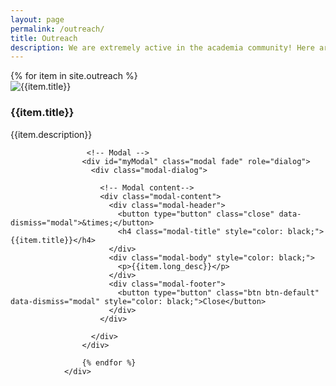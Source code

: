```yaml
---
layout: page
permalink: /outreach/
title: Outreach
description: We are extremely active in the academia community! Here are some of the things we have done!
---
```




<div class="container">
                    {% for item in site.outreach %}
                    <!-- conference goes here -->
                     <div class="col-md-3 col-lg-3 col-sm-12"  data-toggle="modal" data-target="#myModal">  
                         <img src="{{item.front_image}}" class="img-responsive" alt="{{item.title}}" max-width="100%" >
                         <h3>{{item.title}}</h3>
                         <p>{{item.description}}</p>
                     </div>

                     <!-- Modal -->
                    <div id="myModal" class="modal fade" role="dialog">
                      <div class="modal-dialog">

                        <!-- Modal content-->
                        <div class="modal-content">
                          <div class="modal-header">
                            <button type="button" class="close" data-dismiss="modal">&times;</button>
                            <h4 class="modal-title" style="color: black;">{{item.title}}</h4>
                          </div>
                          <div class="modal-body" style="color: black;">
                            <p>{{item.long_desc}}</p>
                          </div>
                          <div class="modal-footer">
                            <button type="button" class="btn btn-default" data-dismiss="modal" style="color: black;">Close</button>
                          </div>
                        </div>

                      </div>
                    </div>
                    
                    {% endfor %}
                </div>